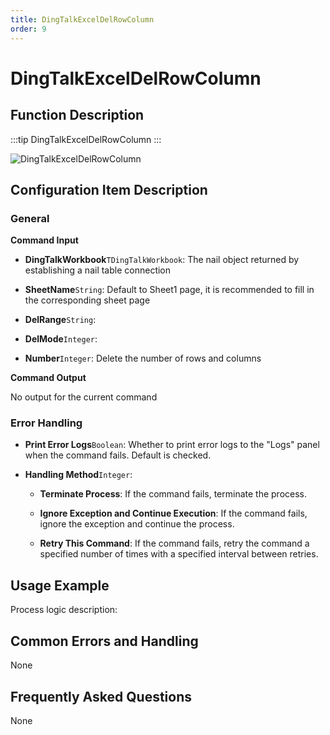 ```yaml
---
title: DingTalkExcelDelRowColumn
order: 9
---
```


# DingTalkExcelDelRowColumn

## Function Description

:::tip 
DingTalkExcelDelRowColumn
:::

![DingTalkExcelDelRowColumn](../../../../assets/DingTalkExcelDelRowColumn_command.png)

## Configuration Item Description

### General

**Command Input**

- **DingTalkWorkbook**`TDingTalkWorkbook`: The nail object returned by establishing a nail table connection

- **SheetName**`String`: Default to Sheet1 page, it is recommended to fill in the corresponding sheet page

- **DelRange**`String`: 

- **DelMode**`Integer`: 

- **Number**`Integer`: Delete the number of rows and columns


**Command Output**

No output for the current command

### Error Handling

- **Print Error Logs**`Boolean`: Whether to print error logs to the "Logs" panel when the command fails. Default is checked. 

- **Handling Method**`Integer`:

    - **Terminate Process**: If the command fails, terminate the process.

    - **Ignore Exception and Continue Execution**: If the command fails, ignore the exception and continue the process.

    - **Retry This Command**: If the command fails, retry the command a specified number of times with a specified interval between retries.

## Usage Example

Process logic description:

## Common Errors and Handling

None

## Frequently Asked Questions

None

